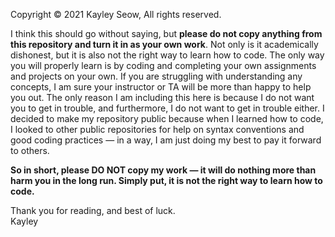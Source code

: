 Copyright © 2021 Kayley Seow, All rights reserved.  

I think this should go without saying, but **please do not copy anything from this repository and turn it in as your own work**. Not only is it academically dishonest, but it is also not the right way to learn how to code. The only way you will properly learn is by coding and completing  your own assignments and projects on your own. If you are struggling with understanding any concepts, I am sure your instructor or TA will be more than happy to help you out. The only reason I am including this here is because I do not want you to get in trouble, and furthermore, I do not want to get in trouble either. I decided to make my repository public because when I learned how to code, I looked to other public repositories for help on syntax conventions and good coding practices — in a way, I am just doing my best to pay it forward to others.  

**So in short, please DO NOT copy my work — it will do nothing more than harm you in the long run. Simply put, it is not the right way to learn how to code.**  

Thank you for reading, and best of luck.  
Kayley
